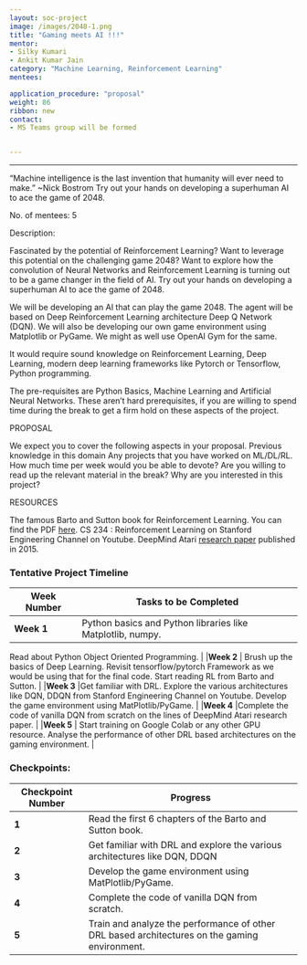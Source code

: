 ```yaml
---
layout: soc-project
image: /images/2048-1.png
title: "Gaming meets AI !!!"
mentor: 
- Silky Kumari
- Ankit Kumar Jain
category: "Machine Learning, Reinforcement Learning"
mentees:

application_procedure: "proposal" 
weight: 86
ribbon: new
contact:
- MS Teams group will be formed 


---
```


---
“Machine intelligence is the last invention that humanity will ever need to make.” ~Nick Bostrom 
Try out your hands on developing a superhuman AI to ace the game of 2048.

<!--break-->

No. of mentees: 5

Description:

Fascinated by the potential of Reinforcement Learning? Want to leverage this potential on the challenging game 2048? Want to explore how the convolution of Neural Networks and Reinforcement Learning is turning out to be a game changer in the field of AI. Try out your hands on developing a superhuman AI to ace the game of 2048.

We will be developing an AI that can play the game 2048. The agent will be based on Deep Reinforcement Learning architecture Deep Q Network (DQN). We will also be developing our own game environment using Matplotlib or PyGame. We might as well use OpenAI Gym for the same.

It would require sound knowledge on Reinforcement Learning, Deep Learning, modern deep learning frameworks like Pytorch or Tensorflow, Python programming.

The pre-requisites are Python Basics, Machine Learning and Artificial Neural Networks. These aren’t hard prerequisites, if you are willing to spend time during the break to get a firm hold on these aspects of the project.

PROPOSAL

We expect you to cover the following aspects in your proposal.
Previous knowledge in this domain
Any projects that you have worked on ML/DL/RL.
How much time per week would you be able to devote?
Are you willing to read up the relevant material in the break?
Why are you interested in this project?


RESOURCES

The famous Barto and Sutton book for Reinforcement Learning. You can find the PDF [here](https://web.stanford.edu/class/psych209/Readings/SuttonBartoIPRLBook2ndEd.pdf).
CS 234 : Reinforcement Learning on Stanford Engineering Channel on Youtube.
DeepMind Atari [research paper](https://arxiv.org/pdf/1509.06461.pdf) published in 2015.

<!--break-->

<!--break-->
### Tentative Project Timeline


|Week Number  | Tasks to be Completed|
|--- | --- | 
|**Week 1** |Python basics and Python libraries like Matplotlib, numpy. 
Read about Python Object Oriented Programming.
 |
|**Week 2** | Brush up the basics of Deep Learning. 
Revisit tensorflow/pytorch Framework as we would be using that for the final code. 
Start reading RL from Barto and Sutton.
|
|**Week 3** |Get familiar with DRL.
Explore the various architectures like DQN, DDQN from Stanford Engineering Channel on Youtube.
Develop the game environment using MatPlotlib/PyGame.
|
|**Week 4** |Complete the code of vanilla DQN from scratch on the lines of DeepMind Atari research paper.
|
|**Week 5** | Start training on Google Colab or any other GPU resource. 
Analyse the performance of other DRL based architectures on the gaming environment.
|


### Checkpoints:
<!--break-->

|Checkpoint Number  | Progress|
|--- | --- | 
|**1** |Read the first 6 chapters of the Barto and Sutton book. |
|**2** |Get familiar with DRL and explore the various architectures like DQN, DDQN
|**3** |Develop the game environment using MatPlotlib/PyGame.|
|**4** |Complete the code of vanilla DQN from scratch.|
|**5** |Train and analyze the performance of other DRL based architectures on the gaming environment.|

<!--break-->